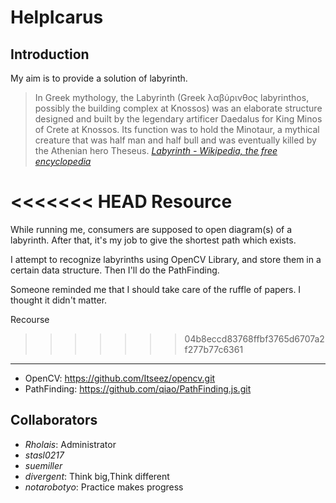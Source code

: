 HelpIcarus
==========

Introduction
----------
My aim is to provide a solution of labyrinth.

> In Greek mythology, the Labyrinth (Greek λαβύρινθος labyrinthos, possibly the building complex at Knossos) was an elaborate structure designed and built by the legendary artificer Daedalus for King Minos of Crete at Knossos. Its function was to hold the Minotaur, a mythical creature that was half man and half bull and was eventually killed by the Athenian hero Theseus. *[Labyrinth - Wikipedia, the free encyclopedia][]*

<<<<<<< HEAD
Resource
=======
While running me, consumers are supposed to open diagram(s) of a labyrinth. After that, it's my job to give the shortest path which exists.

I attempt to recognize labyrinths using OpenCV Library, and store them in a certain data structure. Then I'll do the PathFinding.

Someone reminded me that I should take care of the ruffle of papers. I thought it didn't matter.

Recourse
>>>>>>> 04b8eccd83768ffbf3765d6707a2f277b77c6361
----------
* OpenCV: <https://github.com/Itseez/opencv.git>
* PathFinding: <https://github.com/qiao/PathFinding.js.git>

Collaborators
----------
* *Rholais*: Administrator
* *stasl0217*
* *suemiller*
* *divergent*: Think big,Think different
* *notarobotyo*: Practice makes progress

[Labyrinth - Wikipedia, the free encyclopedia]:http://en.wikipedia.org/wiki/Labyrinth "http://en.wikipedia.org/wiki/Labyrinth"
